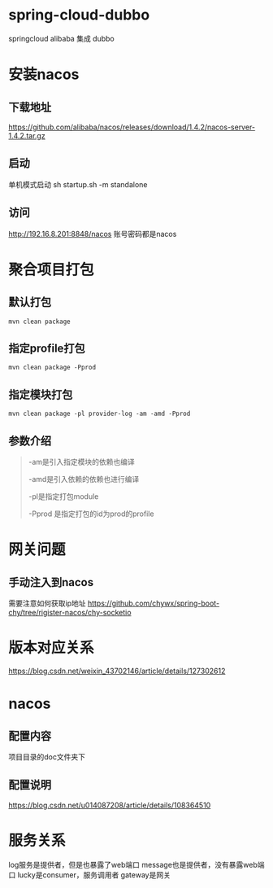 # spring-cloud-dubbo
springcloud alibaba 集成 dubbo


# 安装nacos
## 下载地址
https://github.com/alibaba/nacos/releases/download/1.4.2/nacos-server-1.4.2.tar.gz
## 启动
单机模式启动
sh startup.sh -m standalone
## 访问
http://192.16.8.201:8848/nacos
账号密码都是nacos

# 聚合项目打包
## 默认打包
`mvn clean package`
## 指定profile打包
`mvn clean package -Pprod`
## 指定模块打包
`mvn clean package -pl provider-log -am -amd -Pprod`
## 参数介绍
>-am是引入指定模块的依赖也编译
>
>-amd是引入依赖的依赖也进行编译
> 
> -pl是指定打包module
> 
> -Pprod 是指定打包的id为prod的profile


# 网关问题
## 手动注入到nacos
需要注意如何获取ip地址
https://github.com/chywx/spring-boot-chy/tree/rigister-nacos/chy-socketio

# 版本对应关系
https://blog.csdn.net/weixin_43702146/article/details/127302612


# nacos
## 配置内容
项目目录的doc文件夹下
## 配置说明
https://blog.csdn.net/u014087208/article/details/108364510


# 服务关系
log服务是提供者，但是也暴露了web端口
message也是提供者，没有暴露web端口
lucky是consumer，服务调用者
gateway是网关